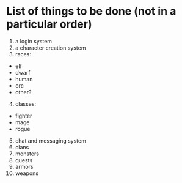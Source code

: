 # List of things to be done (not in a particular order)

1. a login system
2. a character creation system
3. races:
  - elf
  - dwarf
  - human
  - orc
  - other?
4. classes:
  - fighter
  - mage
  - rogue
5. chat and messaging system
6. clans
7. monsters
8. quests
9. armors
10. weapons